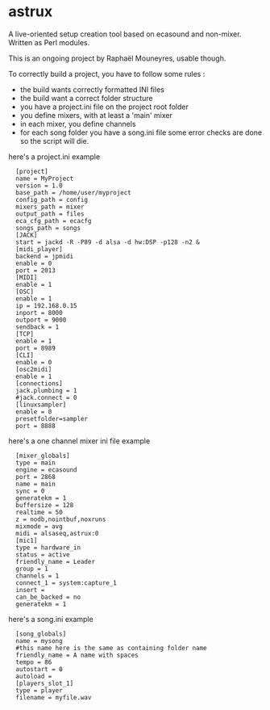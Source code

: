 astrux
======

A live-oriented setup creation tool based on ecasound and non-mixer.
Written as Perl modules.

This is an ongoing project by Raphaël Mouneyres, usable though.

To correctly build a project, you have to follow some rules :
- the build wants correctly formatted INI files
- the build want a correct folder structure
- you have a project.ini file on the project root folder
- you define mixers, with at least a 'main' mixer
- in each mixer, you define channels
- for each song folder you have a song.ini file
some error checks are done so the script will die.

here's a project.ini example
```
  [project]
  name = MyProject
  version = 1.0
  base_path = /home/user/myproject
  config_path = config
  mixers_path = mixer
  output_path = files
  eca_cfg_path = ecacfg
  songs_path = songs
  [JACK]
  start = jackd -R -P89 -d alsa -d hw:DSP -p128 -n2 &
  [midi_player]
  backend = jpmidi
  enable = 0
  port = 2013
  [MIDI]
  enable = 1
  [OSC]
  enable = 1
  ip = 192.168.0.15
  inport = 8000
  outport = 9000
  sendback = 1
  [TCP]
  enable = 1
  port = 8989
  [CLI]
  enable = 0
  [osc2midi]
  enable = 1
  [connections]
  jack.plumbing = 1
  #jack.connect = 0
  [linuxsampler]
  enable = 0
  presetfolder=sampler
  port = 8888
```
here's a one channel mixer ini file example
```
  [mixer_globals]
  type = main
  engine = ecasound
  port = 2868
  name = main
  sync = 0
  generatekm = 1
  buffersize = 128
  realtime = 50
  z = nodb,nointbuf,noxruns
  mixmode = avg
  midi = alsaseq,astrux:0
  [mic1]
  type = hardware_in
  status = active
  friendly_name = Leader
  group = 1
  channels = 1
  connect_1 = system:capture_1
  insert = 
  can_be_backed = no
  generatekm = 1
```  
here's a song.ini example 
```
  [song_globals]
  name = mysong
  #this name here is the same as containing folder name
  friendly_name = A name with spaces
  tempo = 86
  autostart = 0
  autoload = 
  [players_slot_1]
  type = player
  filename = myfile.wav
```
